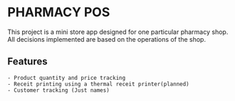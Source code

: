 # PHARMACY POS

This project is a mini store app designed for one particular pharmacy shop.
All decisions implemented are based on the operations of the shop.


## Features
    - Product quantity and price tracking
    - Receit printing using a thermal receit printer(planned)
    - Customer tracking (Just names)
    